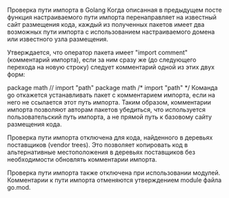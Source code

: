 Проверка пути импорта в Golang
Когда описанная в предыдущем посте функция настраиваемого пути импорта перенаправляет на известный сайт размещения кода, каждый из полученных пакетов имеет два возможных пути импорта с использованием настраиваемого домена или известного узла размещения.

Утверждается, что оператор пакета имеет "import comment" (комментарий импорта), если за ним сразу же (до следующего перехода на новую строку) следует комментарий одной из этих двух форм:


package math // import "path"
package math /* import "path" */
Команда go откажется устанавливать пакет с комментарием импорта, если на него не ссылается этот путь импорта. Таким образом, комментарии импорта позволяют авторам пакетов убедиться, что используется пользовательский путь импорта, а не прямой путь к базовому сайту размещения кода.

Проверка пути импорта отключена для кода, найденного в деревьях поставщиков (vendor trees). Это позволяет копировать код в альтернативные местоположения в деревьях поставщиков без необходимости обновлять комментарии импорта.

Проверка пути импорта также отключена при использовании модулей. Комментарии к пути импорта отменяются утверждением module файла go.mod.
